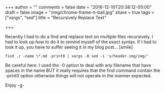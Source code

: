 +++
author = ""
comments = false
date = "2016-12-10T20:38:12-05:00"
draft = false
image = "/img/chrome-frame-n-ball.jpg"
share = true
tags = ["xargs", "sed"]
title = "Recursively Replace Text"

+++

Recently I had to do a find and replace text on multiple files recursively. I had to look up how to do it to remind myself of the exact syntax. If I had to look it up, you have to suffer seeing it in my blog post... [smile]

```
find ./ -name \*.md -print0 | xargs -0 sed -i 's/header-img/img/'
```

Be careful here. I used the -0 option to deal with any filename that have spaces in the name BUT it really requires that the find command contain the -print0 option otherwise things will not operate in the manner expected.
 
<!--more-->

Enjoy
-g-
